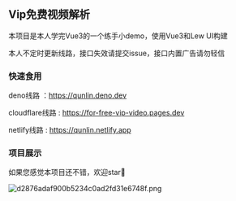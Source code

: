 ## Vip免费视频解析

本项目是本人学完Vue3的一个练手小demo，使用Vue3和Lew UI构建

本人不定时更新线路，接口失效请提交issue，接口内置广告请勿轻信

### 快速食用

deno线路 ：https://qunlin.deno.dev

cloudflare线路 : https://for-free-vip-video.pages.dev

netlify线路 : https://qunlin.netlify.app

### 项目展示

如果您感觉本项目还不错，欢迎star🤩

![d2876adaf900b5234c0ad2fd31e6748f.png](https://ice.frostsky.com/2024/09/15/d2876adaf900b5234c0ad2fd31e6748f.png)

